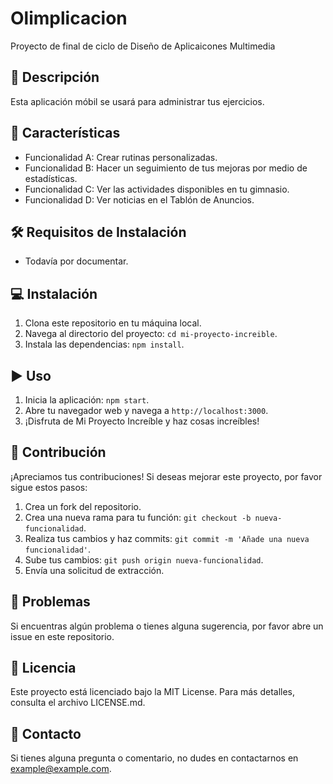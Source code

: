 # Olimplicacion
Proyecto de final de ciclo de Diseño de Aplicaicones Multimedia
## 📝 Descripción
Esta aplicación móbil se usará para administrar tus ejercicios.
## 🌟 Características
- Funcionalidad A: Crear rutinas personalizadas.
- Funcionalidad B: Hacer un seguimiento de tus mejoras por medio de estadísticas.
- Funcionalidad C: Ver las actividades disponibles en tu gimnasio.
- Funcionalidad D: Ver noticias en el Tablón de Anuncios.
## 🛠 Requisitos de Instalación
- Todavía por documentar.
## 💻 Instalación
1. Clona este repositorio en tu máquina local.
2. Navega al directorio del proyecto: `cd mi-proyecto-increible`.
3. Instala las dependencias: `npm install`.
## ▶ Uso
1. Inicia la aplicación: `npm start`.
2. Abre tu navegador web y navega a `http://localhost:3000`.
3. ¡Disfruta de Mi Proyecto Increíble y haz cosas increíbles!
## 🤝 Contribución
¡Apreciamos tus contribuciones! Si deseas mejorar este proyecto, por favor sigue estos pasos:
1. Crea un fork del repositorio.
2. Crea una nueva rama para tu función: `git checkout -b nueva-funcionalidad`.
3. Realiza tus cambios y haz commits: `git commit -m 'Añade una nueva funcionalidad'`.
4. Sube tus cambios: `git push origin nueva-funcionalidad`.
5. Envía una solicitud de extracción.
## 🐛 Problemas
Si encuentras algún problema o tienes alguna sugerencia, por favor abre un issue en este repositorio.
## 📄 Licencia
Este proyecto está licenciado bajo la MIT License. Para más detalles, consulta el archivo LICENSE.md.
## 📧 Contacto
Si tienes alguna pregunta o comentario, no dudes en contactarnos en example@example.com.
